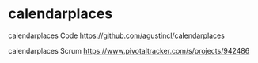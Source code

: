calendarplaces
==============

calendarplaces Code https://github.com/agustincl/calendarplaces

calendarplaces Scrum https://www.pivotaltracker.com/s/projects/942486
